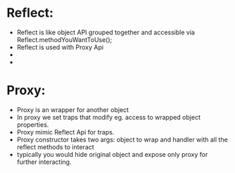 # Reflect:

* Reflect is like object API grouped together and accessible via Reflect.methodYouWantToUse();
* Reflect is used with Proxy Api
* 
* 

# Proxy:

* Proxy is an wrapper for another object
* In proxy we set traps that modify eg. access to wrapped object properties.
* Proxy mimic Reflect Api for traps.
* Proxy constructor takes two args: object to wrap and handler with all the reflect methods to interact
* typically you would hide original object and expose only proxy for further interacting.  